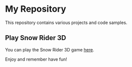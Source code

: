 # My Repository

This repository contains various projects and code samples.

## Play Snow Rider 3D

You can play the Snow Rider 3D game [here](https://snowrider3d.com/).

Enjoy and remember have fun!
